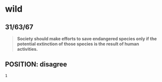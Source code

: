 wild
======================
31/63/67
------------------------
>**Society should make efforts to save endangered species only if the potential extinction of those species is the result of human activities.**

## POSITION: disagree
    1

<!--stackedit_data:
eyJoaXN0b3J5IjpbMTg3OTk4OTI2OV19
-->